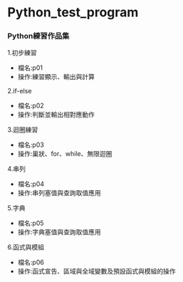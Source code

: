 # Python_test_program
### Python練習作品集

1.初步練習
* 檔名:p01
* 操作:練習顯示、輸出與計算

2.if-else
* 檔名:p02
* 操作:判斷並輸出相對應動作

3.迴圈練習
* 檔名:p03
* 操作:巢狀、for、while、無限迴圈

4.串列
* 檔名:p04
* 操作:串列塞值與查詢取值應用

5.字典
* 檔名:p05
* 操作:字典塞值與查詢取值應用

6.函式與模組
* 檔名:p06
* 操作:函式宣告、區域與全域變數及預設函式與模組的操作
